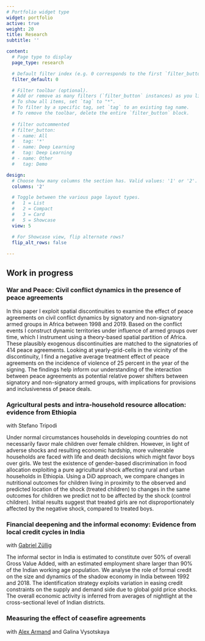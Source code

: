 ```yaml
---
# Portfolio widget type
widget: portfolio
active: true
weight: 20
title: Research
subtitle: ''

content:
  # Page type to display
  page_type: research

  # Default filter index (e.g. 0 corresponds to the first `filter_button` instance below).
  filter_default: 0

  # Filter toolbar (optional).
  # Add or remove as many filters (`filter_button` instances) as you like.
  # To show all items, set `tag` to "*".
  # To filter by a specific tag, set `tag` to an existing tag name.
  # To remove the toolbar, delete the entire `filter_button` block.
  
  # filter outcommented
  # filter_button:
  # - name: All
  #   tag: '*'
  # - name: Deep Learning
  #   tag: Deep Learning
  # - name: Other
  #   tag: Demo

design:
  # Choose how many columns the section has. Valid values: '1' or '2'.
  columns: '2'

  # Toggle between the various page layout types.
  #   1 = List
  #   2 = Compact
  #   3 = Card
  #   5 = Showcase
  view: 5

  # For Showcase view, flip alternate rows?
  flip_alt_rows: false
  
---
```


## Work in progress

### War and Peace: Civil conflict dynamics in the presence of peace agreements

 In this paper I exploit spatial discontinuities to examine the effect of peace agreements on civil conflict dynamics by signatory and non-signatory armed groups in Africa between 1998 and 2019. Based on the conflict events I construct dynamic territories under influence of armed groups over time, which I instrument using a theory-based spatial partition of Africa. These plausibly exogenous discontinuities are matched to the signatories of 414 peace agreements. Looking at yearly-grid-cells in the vicinity of the discontinuity, I find a negative average treatment effect of peace agreements on the incidence of violence of 25 percent in the year of the signing. The findings help inform our understanding of the interaction between peace agreements as potential relative power shifters between signatory and non-signatory armed groups, with implications for provisions and inclusiveness of peace deals. 


### Agricultural pests and intra-household resource allocation: evidence from Ethiopia
with Stefano Tripodi <!--[Stefano Tripodi](https://stefanotripodi.netlify.app/)-->

Under normal circumstances households in developing countries do not necessarily favor male children over female children. However, in light of adverse shocks and resulting economic hardship, more vulnerable households are faced with life and death decisions which might favor boys over girls. We test the existence of gender-based discrimination in food allocation exploiting a pure agricultural shock affecting rural and urban households in Ethiopia. Using a DiD approach, we compare changes in nutritional outcomes for children living in proximity to the observed and predicted location of the shock (treated children) to changes in the same outcomes for children we predict not to be affected by the shock (control children). Initial results suggest that treated girls are not disproportionately affected by the negative shock, compared to treated boys.


### Financial deepening and the informal economy: Evidence from local credit cycles in India
with [Gabriel Züllig](https://gabrielzuellig.ch/)

 The informal sector in India is estimated to constitute over 50% of overall Gross Value Added, with an estimated employment share larger than 90% of the Indian working age population.  We analyse the role of formal credit on the size and dynamics of the shadow economy in India between 1992 and 2018. The identification strategy exploits variation in easing credit constraints on the supply and demand side due to global gold price shocks. The overall economic activity is inferred from averages of nightlight at the cross-sectional level of Indian districts.


### Measuring the effect of ceasefire agreements
with [Alex Armand](http://www.alexarmand.org/) and Galina Vysotskaya




